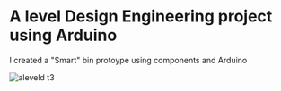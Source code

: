 # A level Design Engineering project using Arduino

I created a "Smart" bin protoype using components and Arduino

![aleveld t3](https://user-images.githubusercontent.com/96451714/184886441-d64f00c5-495f-41b3-b3e6-6cbba8e003dd.png)

